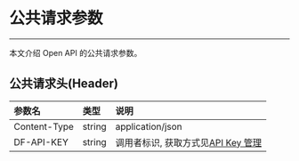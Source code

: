 # 公共请求参数

---

本文介绍 Open API 的公共请求参数。 

## 公共请求头(Header)

| 参数名        | 类型      | 说明                                                                 |
|:-----------|:--------|:-------------------------------------------------------------------|
| Content-Type | string  | application/json                                                   |
| DF-API-KEY | string  | 调用者标识, 获取方式见[API Key 管理](https://www.yuque.com/dataflux/doc/ag17mc)|

